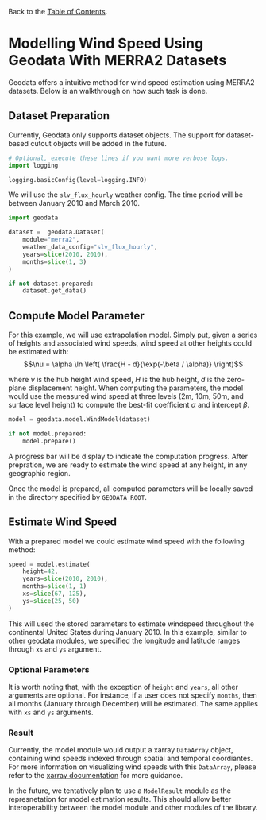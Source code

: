 Back to the [Table of Contents](https://github.com/GeodataTools/geodata/blob/master/doc/general/tableofcontents.md).

# Modelling Wind Speed Using Geodata With MERRA2 Datasets

Geodata offers a intuitive method for wind speed estimation using MERRA2 datasets. Below is an walkthrough on how such task is done.

## Dataset Preparation

Currently, Geodata only supports dataset objects. The support for dataset-based cutout objects will be added in the future.

```python
# Optional, execute these lines if you want more verbose logs.
import logging

logging.basicConfig(level=logging.INFO)
```

We will use the `slv_flux_hourly` weather config. The time period will be between January 2010 and March 2010.
```python
import geodata

dataset =  geodata.Dataset(
    module="merra2",
    weather_data_config="slv_flux_hourly",
    years=slice(2010, 2010),
    months=slice(1, 3)
)

if not dataset.prepared:
    dataset.get_data()
```

## Compute Model Parameter

For this example, we will use extrapolation model. Simply put, given a series of heights and associated wind speeds, wind speed at other heights could be estimated with: 
$$\nu = \alpha \ln \left( \frac{H - d}{\exp(-\beta / \alpha)} \right)$$

where $\nu$ is the hub height wind speed, $H$ is the hub height, $d$ is the zero-plane displacement height. When computing the parameters, the model would use the measured wind speed at three levels (2m, 10m, 50m, and surface level height) to compute the best-fit coefficient $\alpha$ and intercept $\beta$. 

```python
model = geodata.model.WindModel(dataset)

if not model.prepared:
    model.prepare()
```

A progress bar will be display to indicate the computation progress. After prepration, we are ready to estimate the wind speed at any height, in any geographic region.

Once the model is prepared, all computed parameters will be locally saved in the directory specified by `GEODATA_ROOT`. 

## Estimate Wind Speed

With a prepared model we could estimate wind speed with the following method:

```python
speed = model.estimate(
    height=42, 
    years=slice(2010, 2010), 
    months=slice(1, 1)
    xs=slice(67, 125),
    ys=slice(25, 50)
)
```

This will used the stored parameters to estimate windspeed throughout the continental United States during January 2010. In this example, similar to other geodata modules, we specified the longitude and latitude ranges through `xs` and `ys` argument.

### Optional Parameters

It is worth noting that, with the exception of `height` and `years`, all other arguments are optional. For instance, if a user does not specify `months`, then all months (January through December) will be estimated. The same applies with `xs` and `ys` arguments.

### Result

Currently, the model module would output a xarray `DataArray` object, containing wind speeds indexed through spatial and temporal coordiantes. For more information on visualizing wind speeds with this `DataArray`, please refer to the [xarray documentation](https://docs.xarray.dev/en/stable/) for more guidance.

In the future, we tentatively plan to use a `ModelResult` module as the represnetation for model estimation results. This should allow better interoperability between the model module and other modules of the library.
